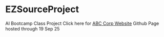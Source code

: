 # EZSourceProject
AI Bootcamp Class Project
Click here for [ABC Corp Website](https://me.github.io/EZSourceProject/abc-corp-website/)
Github Page hosted through 19 Sep 25
